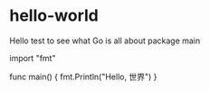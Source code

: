 # hello-world

Hello
test to see what Go is all about
package main

import "fmt"

func main() {
	fmt.Println("Hello, 世界")
}
